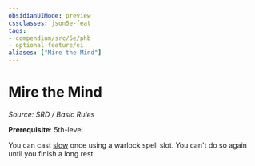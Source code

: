 ```yaml
---
obsidianUIMode: preview
cssclasses: json5e-feat
tags:
- compendium/src/5e/phb
- optional-feature/ei
aliases: ["Mire the Mind"]
---
```

# Mire the Mind
*Source: SRD / Basic Rules*  

**Prerequisite**: 5th-level

You can cast [slow](slow.md) once using a warlock spell slot. You can't do so again until you finish a long rest.